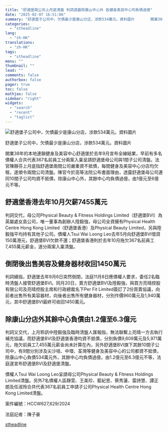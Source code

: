 ```yaml
---
title: "舒適堡兩公司上月底清盤 判詞透露除康山中心外 各健身美容中心均負債過億"
date: "2025-02-07 16:51:06"
summary: "舒適堡子公司中，欠債最少是康山分店，涉款534萬元。資料圖片       開業38年的本地連..."
categories:
  - "stheadline"
lang:
  - "zh-HK"
translations:
  - "zh-HK"
tags:
  - "stheadline"
menu: ""
thumbnail: ""
lead: ""
comments: false
authorbox: false
pager: true
toc: false
mathjax: false
sidebar: "right"
widgets:
  - "search"
  - "recent"
  - "taglist"
---
```


![舒適堡子公司中，欠債最少是康山分店，涉款534萬元。資料圖片](https://image.stheadline.com/f/680p0/0x0/100/none/b8619a0cfe7707578b9c3fad21ffdb6c/stheadline/inewsmedia/20250207/_2025020716414443658.jpg)

舒適堡子公司中，欠債最少是康山分店，涉款534萬元。資料圖片




開業38年的本地連鎖健身及美容中心舒適堡於去年9月宣布全線結業，早前有多名債權人合共代表367名前員工分兩案入稟呈請舒適堡母公司與1間子公司清盤。法官陳靜芬上月底指舒適堡兩間公司嚴重資不抵債，每間健身及美容中心分店均欠租，遂頒令兩間公司清盤。陳官今於高等法院公布書面理由，透露舒適堡母公司連同10間子公司均資不抵債，除康山中心外，其餘中心均負債過億，由1億元至6億元不等。

舒適堡香港去年10月欠薪7455萬元
------------------

判詞交代，母公司Physical Beauty & Fitness Holdings Limited（舒適堡BVI）為英屬處女島公司，唯一董事為創辦人陸毅強，母公司全資擁有Physical Health Centre Hong Kong Limited（舒適堡香港）及Physical Beauty Limited，另與陸毅強平均持有其他子公司。債權人Tsui Wai Loong Leo去年5月向舒適堡BVI借貸150萬港元，舒適堡BVI欠款不還；舒適堡香港則於去年10月拖欠367名前員工7,455萬元薪金，遂分兩案入稟清盤。

倒閉後出售美容及健身器材收回1450萬元
--------------------

判詞續指，舒適堡去年9月6日突然倒閉，法庭11月8日應債權人要求，委任2名臨時清盤人接管舒適堡BVI。同月20日，賣方舒適堡BVI及陸毅強，與買方亮晴控股有限公司及亮晴控股主席和行政總裁名下Per Fit Limited簽訂了2份買賣協議，向前者出售所有美容器材，向後者出售所有健身器材，分別作價960萬元及1,940萬元，其中舒適堡BVI最終可收回1450萬元。

除康山分店外其餘中心負債由1.2億至6.3億元
-----------------------

判詞又交代，上月聆訊中陸毅強及臨時清盤人匯報指，無法聯繫上亮晴一方去執行補充協議，而舒適堡BVI及舒適堡香港均資不抵債，分別負債9,609萬元及5,971萬元，拖欠前員工7,455萬元薪金尚未計算在內，另外舒適堡BVI旗下其餘10間子公司中，有9間分別涉及尖沙咀、中環、荃灣等健身及美容中心的公司都資不抵債，除康山中心負債534萬元外，其餘中心均負債過億，由1.2億元至6.3億元不等，法庭遂宣布舒適堡BVI及舒適堡清盤。

債權人Tsui Wai Loong Leo呈請母公司Physical Beauty & Fitness Holdings Limited清盤。另外7名債權人區靜雯、王美珍、藍紀恩、蔡秀蓮、雷詩慧、譚正朗及任淑玲合共代表367名前員工申請子公司Physical Health Centre Hong Kong Limited清盤。

案件編號：HCCW627,629/2024  

法庭記者：陳子豪

[stheadline](https://std.stheadline.com/realtime/article/2051414/即時-港聞-舒適堡兩公司上月底清盤-判詞透露除康山中心外-各健身美容中心均負債過億)
